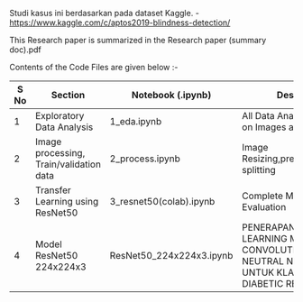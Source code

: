 Studi kasus ini berdasarkan pada dataset Kaggle. - https://www.kaggle.com/c/aptos2019-blindness-detection/


This Research paper is summarized in the Research paper (summary doc).pdf

Contents of the Code Files are given below :-

| S No | Section  | Notebook (.ipynb) | Description | 
| ----  | --------- | --------- | --------- |
| 1 | Exploratory Data Analysis | 1_eda.ipynb | All Data Analysis & Insights on Images and classes |
| 2 | Image processing, Train/validation data | 2_process.ipynb | Image Resizing,preprocessing,data splitting |
| 3 | Transfer Learning using ResNet50 | 3_resnet50(colab).ipynb | Complete Model and Evaluation |
| 4 | Model ResNet50 224x224x3 | ResNet50_224x224x3.ipynb | PENERAPAN DEEP LEARNING MENGGUNAKAN CONVOLUTIONAL NEUTRAL NETWORK (CNN) UNTUK KLASIFIKASI DIABETIC RETINOPATHY |
